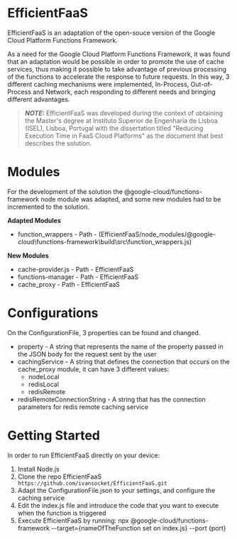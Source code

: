 # EfficientFaaS

EfficientFaaS is an adaptation of the open-souce version of the Google Cloud Platform Functions Framework.

As a need for the Google Cloud Platform Functions Framework, it was found that an
adaptation would be possible in order to promote the use of cache services, thus
making it possible to take advantage of previous processing of the functions to
accelerate the response to future requests. In this way, 3 different caching mechanisms
were implemented, In-Process, Out-of-Process and Network, each responding to
different needs and bringing different advantages.

> **_NOTE:_**  EfficientFaaS was developed during the context of obtaining the Master's degree at Instituto Superior de Engenharia de Lisboa (ISEL), Lisboa, Portugal with the dissertation titled "Reducing Execution Time in FaaS Cloud Platforms" as the document that best describes the solution.

# Modules

For the development of the solution the @google-cloud/functions-framework node module was adapted, and some new modules had to be incremented to the solution.

**Adapted Modules**

<ul>
  <li>function_wrappers - Path - (EfficientFaaS/node_modules/@google-cloud\functions-framework\build\src\function_wrappers.js)</li>
  
</ul>

**New Modules**

<ul>
  <li>cache-provider.js - Path - EfficientFaaS</li>
  <li>functions-manager - Path - EfficientFaaS</li>
  <li>cache_proxy - Path - EfficientFaaS</li>
</ul>

# Configurations

On the ConfigurationFile, 3 properties can be found and changed.

<ul>
  <li>property - A string that represents the name of the property passed in the JSON body for the request sent by the user</li>
  <li>cachingService - A string that defines the connection that occurs on the cache_proxy module, it can have 3 different values:
   <ul>
   <li>nodeLocal</li>
   <li>redisLocal</li>
   <li>redisRemote</li>
   </ul>
   <li>redisRemoteConnectionString - A string that has the connection parameters for redis remote caching service</li>
</ul>

# Getting Started

In order to run EfficientFaaS directly on your device:

<ol>
  <li>Install Node.js</li>
  <li>Clone the repo  EfficientFaaS</li>
        <code>https://github.com/ivansocket/EfficientFaaS.git</code>
  <li>Adapt the ConfigurationFile.json to your settings, and configure the caching service</li>
  <li>Edit the index.js file and introduce the code that you want to execute when the function is triggered</li>
  <li>Execute EfficientFaaS by running: npx @google-cloud/functions-framework --target={nameOfTheFunction set on index.js} --port {port}</li>
</ol>

